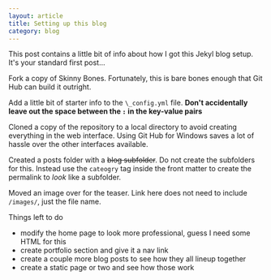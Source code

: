 ```yaml
---
layout: article
title: Setting up this blog
category: blog
---
```


This post contains a little bit of info about how I got this Jekyl blog setup.  It's your standard first post...

Fork a copy of Skinny Bones.  Fortunately, this is bare bones enough that Git Hub can build it outright.

Add a little bit of starter info to the `\_config.yml` file. **Don't accidentally leave out the space between the `:` in the key-value pairs**

Cloned a copy of the repository to a local directory to avoid creating everything in the web interface.  Using Git Hub for Windows saves a lot of hassle over the other interfaces available.

Created a posts folder with a ~~blog subfolder~~.  Do not create the subfolders for this.  Instead use the `cateogry` tag inside the front matter to create the permalink to _look_ like a subfolder.

Moved an image over for the teaser.  Link here does not need to include `/images/`, just the file name.

Things left to do
 - modify the home page to look more professional, guess I need some HTML for this
 - create portfolio section and give it a nav link
 - create a couple more blog posts to see how they all lineup together
 - create a static page or two and see how those work
